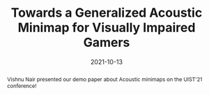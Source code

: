 ---
title: Towards a Generalized Acoustic Minimap for Visually Impaired Gamers
image: /src/assets/img/minimap/minimaprecent.png
date: 2021-10-13
abstract: Vishnu Nair presented our demo paper about Acoustic minimaps on the UIST'21 conference!
---